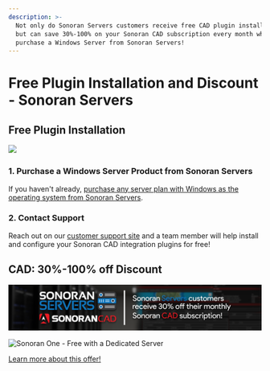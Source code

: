 ```yaml
---
description: >-
  Not only do Sonoran Servers customers receive free CAD plugin installation,
  but can save 30%-100% on your Sonoran CAD subscription every month when you
  purchase a Windows Server from Sonoran Servers!
---
```


# Free Plugin Installation and Discount - Sonoran Servers

## Free Plugin Installation

![](../../.gitbook/assets/Banner\_2.png)

### 1. Purchase a Windows Server Product from Sonoran Servers

If you haven't already, [purchase any server plan with Windows as the operating system from Sonoran Servers](https://info.sonoranservers.com/tutorials/windows-server/purchasing-and-getting-started).

### 2. Contact Support

Reach out on our [customer support site](https://support.sonoransoftware.com) and a team member will help install and configure your Sonoran CAD integration plugins for free!

## CAD: 30%-100% off Discount

![Sonoran Servers & Sonoran CAD - Bundle and Save!](<../../.gitbook/assets/image (89).png>)

![Sonoran One - Free with a Dedicated Server](../../.gitbook/assets/Bannerprojectsenoranone.png)

[Learn more about this offer!](https://info.sonoranservers.com/pricing/promotions-and-discounts/30-off-software)

